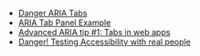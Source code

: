 - [Danger ARIA Tabs](simplyaccessible.com/article/danger-aria-tabs/)
- [ARIA Tab Panel Example](http://accessibility.athena-ict.com/aria/examples/tabpanel2.shtml)
- [Advanced ARIA tip #1: Tabs in web apps](https://www.marcozehe.de/2013/02/02/advanced-aria-tip-1-tabs-in-web-apps/)
- [Danger! Testing Accessibility with real people](https://medium.com/@LeonieWatson/danger-testing-accessibility-with-real-people-4515f72db648#.u1l7q7l5b)
